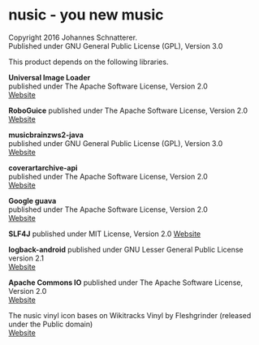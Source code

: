 nusic - you new music
=========
Copyright 2016 Johannes Schnatterer.  
Published under GNU General Public License (GPL), Version 3.0  


This product depends on the following libraries.

**Universal Image Loader**  
published under The Apache Software License, Version 2.0  
[Website](https://github.com/nostra13/Android-Universal-Image-Loader)

**RoboGuice**
published under The Apache Software License, Version 2.0  
[Website](https://github.com/roboguice/roboguice)

**musicbrainzws2-java**  
published under GNU General Public License (GPL), Version 3.0  
[Website](https://code.google.com/p/musicbrainzws2-java/)

**coverartarchive-api**  
published under The Apache Software License, Version 2.0  
[Website](https://github.com/lastfm/coverartarchive-api)

**Google guava**  
published under The Apache Software License, Version 2.0  
[Website](https://code.google.com/p/guava-libraries/)

**SLF4J**
published under MIT License, Version 2.0
[Website](http://www.slf4j.org/)

**logback-android**
published under  GNU Lesser General Public License version 2.1  
[Website](http://tony19.github.io/logback-android/)

**Apache Commons IO**
published under The Apache Software License, Version 2.0  
[Website](https://commons.apache.org/proper/commons-io/)
  
The nusic vinyl icon bases on Wikitracks Vinyl by Fleshgrinder (released under the Public domain)  
[Website](https://en.wikipedia.org/wiki/File:Wikitracks_Vinyl.svg)
